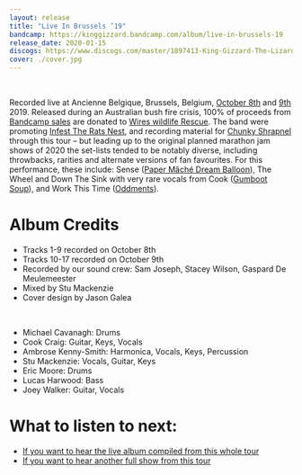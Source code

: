 ```yaml
---
layout: release
title: "Live In Brussels ’19"
bandcamp: https://kinggizzard.bandcamp.com/album/live-in-brussels-19
release_date: 2020-01-15
discogs: https://www.discogs.com/master/1897413-King-Gizzard-The-Lizard-Wizard-Live-In-Brussels-19
cover: ./cover.jpg
---
```

<br>

Recorded live at Ancienne Belgique, Brussels, Belgium, [October 8th](/setlists/2019/10/08/ancienne-belgique-brussels-belgium) and [9th](/setlists/2019/10/09/ancienne-belgique-brussels-belgium) 2019. Released during an Australian bush fire crisis, 100% of proceeds from [Bandcamp sales](https://kinggizzard.bandcamp.com/album/live-in-brussels-19) are donated to [Wires wildlife Rescue](https://www.wires.org.au/). The band were promoting [Infest The Rats Nest](../infest-the-rats-nest), and recording material for [Chunky Shrapnel](../chunky-shrapnel) through this tour – but leading up to the original planned marathon jam shows of 2020 the set-lists tended to be notably diverse, including throwbacks, rarities and alternate versions of fan favourites. For this performance, these include: Sense ([Paper Mâché Dream Balloon](../paper-mache-dream-balloon)), The Wheel and Down The Sink with very rare vocals from Cook ([Gumboot Soup](../gumboot-soup)), and Work This Time ([Oddments](../oddments)).

# Album Credits

* Tracks 1-9 recorded on October 8th
* Tracks 10-17 recorded on October 9th
* Recorded by our sound crew: Sam Joseph, Stacey Wilson, Gaspard De Meulemeester
* Mixed by Stu Mackenzie
* Cover design by Jason Galea
<br>  
  
* Michael Cavanagh: Drums
* Cook Craig: Guitar, Keys, Vocals
* Ambrose Kenny-Smith: Harmonica, Vocals, Keys, Percussion
* Stu Mackenzie: Vocals, Guitar, Keys
* Eric Moore: Drums
* Lucas Harwood: Bass
* Joey Walker: Guitar, Vocals

# What to listen to next:

*   [If you want to hear the live album compiled from this whole tour](../chunky-shrapnel)
*   [If you want to hear another full show from this tour](../live-in-paris-2019)
